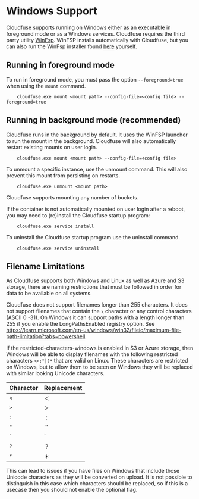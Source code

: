 # Windows Support

Cloudfuse supports running on Windows either as an executable in foreground mode or as a Windows services. Cloudfuse
requires the third party utility [WinFsp](https://winfsp.dev/). WinFSP installs automatically with Cloudfuse, but you
can also run the WinFsp installer found [here](https://winfsp.dev/rel/) yourself.

## Running in foreground mode
To run in foreground mode, you must pass the option `--foreground=true` when using the `mount` command.

        cloudfuse.exe mount <mount path> --config-file=<config file> --foreground=true

## Running in background mode (recommended)
Cloudfuse runs in the background by default. It uses the WinFSP launcher to run the mount in the background.
Cloudfuse will also automatically restart existing mounts on user login.

        cloudfuse.exe mount <mount path> --config-file=<config file>

To unmount a specific instance, use the unmount command. This will also prevent this mount from persisting on restarts.

        cloudfuse.exe unmount <mount path>

Cloudfuse supports mounting any number of buckets.

If the container is not automatically mounted on user login after a reboot, you may need to (re)install the Cloudfuse startup program:

        cloudfuse.exe service install

To uninstall the Cloudfuse startup program use the uninstall command.

        cloudfuse.exe service uninstall

## Filename Limitations

As Cloudfuse supports both Windows and Linux as well as Azure and S3 storage, there are naming restrictions that must be
followed in order for data to be available on all systems.

Cloudfuse does not support filenames longer than 255 characters. It does not support filenames that contain the `\`
character or any control characters (ASCII 0 -31). On Windows it can support paths with a length longer than 255 if you
enable the LongPathsEnabled registry option. See
<https://learn.microsoft.com/en-us/windows/win32/fileio/maximum-file-path-limitation?tabs=powershell>.

If the restricted-characters-windows is enabled in S3 or Azure storage, then Windows will be able to display filenames
with the following restricted characters `<>:"|?*` that are valid on Linux. These characters are restricted on Windows,
but to allow them to be seen on Windows they will be replaced with similar looking Unicode characters.

| Character | Replacement |
| ---------- | ---------- |
| `<` | `＜` |
| `>` | `＞` |
| `:` | `：` |
| `"` | `＂` |
| `|` | `｜` |
| `?` | `？` |
| `*` | `＊` |

This can lead to issues if you have files on Windows that include those Unicode characters as they will be converted on
upload. It is not possible to distinguish in this case which characters should be replaced, so if this is a usecase then
you should not enable the optional flag.
